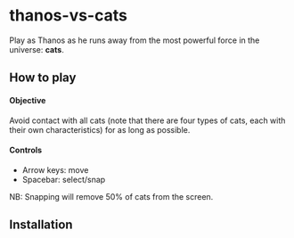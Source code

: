 # thanos-vs-cats
Play as Thanos as he runs away from the most powerful force in the universe: **cats**.

## How to play
#### Objective
Avoid contact with all cats (note that there are four types of cats, each with their own characteristics) for as long as possible.

#### Controls
- Arrow keys: move
- Spacebar: select/snap

NB: Snapping will remove 50% of cats from the screen.

## Installation

